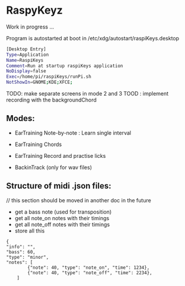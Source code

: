 # RaspyKeyz

Work in progress ...

Program is autostarted at boot in /etc/xdg/autostart/raspiKeys.desktop

```sh
[Desktop Entry]
Type=Application
Name=RaspiKeys
Comment=Run at startup raspiKeys application
NoDisplay=false
Exec=/home/pi/raspiKeys/runPi.sh
NotShowIn=GNOME;KDE;XFCE;
```

TODO: make separate screens in mode 2 and 3
TOOD : implement recording with the backgroundChord


## Modes:

- EarTraining Note-by-note : Learn single interval
- EarTraining Chords
- EarTraining Record and practise licks

- BackinTrack (only for wav files)


## Structure of midi .json files:

// this section should be moved in another doc in the future
- get a bass note (used for transposition)
- get all note_on notes with their timings
- get all note_off notes with their timings
- store all this


```
{
"info": "",
"bass": 60,
"type": "minor",
"notes": [
		{"note": 40, "type": "note_on", "time": 1234},
		{"note": 40, "type": "note_off", "time": 2234},
	]

```
